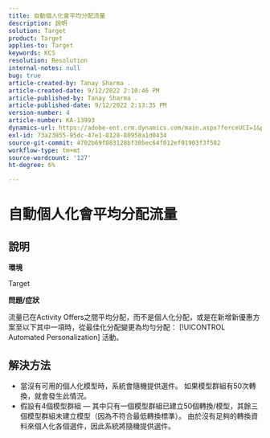 ```yaml
---
title: 自動個人化會平均分配流量
description: 說明
solution: Target
product: Target
applies-to: Target
keywords: KCS
resolution: Resolution
internal-notes: null
bug: true
article-created-by: Tanay Sharma .
article-created-date: 9/12/2022 2:10:46 PM
article-published-by: Tanay Sharma .
article-published-date: 9/12/2022 2:13:35 PM
version-number: 4
article-number: KA-13993
dynamics-url: https://adobe-ent.crm.dynamics.com/main.aspx?forceUCI=1&pagetype=entityrecord&etn=knowledgearticle&id=e6ab04b1-a432-ed11-9db1-002248086735
exl-id: 73a23855-95dc-47e1-8128-80958a1d0434
source-git-commit: 4702b69f883128bf305ec64f012ef01903f3f582
workflow-type: tm+mt
source-wordcount: '127'
ht-degree: 6%

---
```


# 自動個人化會平均分配流量

## 說明


<b>環境</b>

Target



<b>問題/症狀</b>

流量已在Activity Offers之間平均分配，而不是個人化分配，或是在新增新優惠方案至以下其中一項時，從最佳化分配變更為均勻分配： [!UICONTROL Automated Personalization] 活動。


## 解決方法


- 當沒有可用的個人化模型時，系統會隨機提供選件。 如果模型群組有50次轉換，就會發生此情況。
- 假設有4個模型群組 — 其中只有一個模型群組已建立50個轉換/模型，其餘三個模型群組未建立模型（因為不符合最低轉換標準）。 由於沒有足夠的轉換資料來個人化各個選件，因此系統將隨機提供選件。
